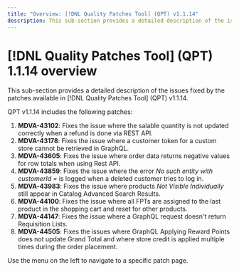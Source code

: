 ```yaml
---
title: "Overview: [!DNL Quality Patches Tool] (QPT) v1.1.14"
description: This sub-section provides a detailed description of the issues fixed by the patches available in [!DNL Quality Patches Tool] (QPT) v1.1.14.
---
```

# [!DNL Quality Patches Tool] (QPT) 1.1.14 overview

This sub-section provides a detailed description of the issues fixed by the patches available in [!DNL Quality Patches Tool] (QPT) v1.1.14.

QPT v1.1.14 includes the following patches:

1. **MDVA-43102**: Fixes the issue where the salable quantity is not updated correctly when a refund is done via REST API.
1. **MDVA-43178**: Fixes the issue where a customer token for a custom store cannot be retrieved in GraphQL.
1. **MDVA-43605**: Fixes the issue where order data returns negative values for row totals when using Rest API.
1. **MDVA-43859**: Fixes the issue where the error *No such entity with customerId =* is logged when a deleted customer tries to log in.
1. **MDVA-43983**: Fixes the issue where products *Not Visible Individually* still appear in Catalog Advanced Search Results.
1. **MDVA-44100**: Fixes the issue where all FPTs are assigned to the last product in the shopping cart and reset for other products.
1. **MDVA-44147**: Fixes the issue where a GraphQL request doesn't return Requisition Lists.
1. **MDVA-44505**: Fixes the issues where GraphQL Applying Reward Points does not update Grand Total and where store credit is applied multiple times during the order placement.

Use the menu on the left to navigate to a specific patch page.
